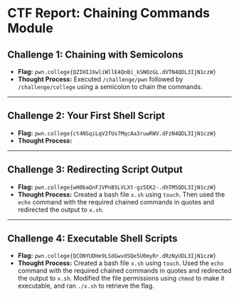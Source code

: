 # CTF Report: Chaining Commands Module

## Challenge 1: Chaining with Semicolons
- **Flag:** `pwn.college{QZIHIJXwliWllE4QnBi_kSNOzGL.dVTN4QDL3IjN1czW}`
- **Thought Process:** Executed `/challenge/pwn` followed by `/challenge/college` using a semicolon to chain the commands.

---

## Challenge 2: Your First Shell Script
- **Flag:** `pwn.college{ct4NSqiLqV2fUs7MqcAa3ruwRWV.dFzN4QDL3IjN1czW}
`
- **Thought Process:** 

---

## Challenge 3: Redirecting Script Output
- **Flag:** `pwn.college{wH0baQnFJVPnB5LVLXt-gz5EK2-.dhTM5QDL3IjN1czW}`
- **Thought Process:** Created a bash file `x.sh` using `touch`. Then used the `echo` command with the required chained commands in quotes and redirected the output to `x.sh`.

---

## Challenge 4: Executable Shell Scripts
- **Flag:** `pwn.college{QCDNYUDHe9LSdGwvdSQe5U0myRr.dRzNyUDL3IjN1czW}`
- **Thought Process:** Created a bash file `x.sh` using `touch`. Used the `echo` command with the required chained commands in quotes and redirected the output to `x.sh`. Modified the file permissions using `chmod` to make it executable, and ran `./x.sh` to retrieve the flag.
